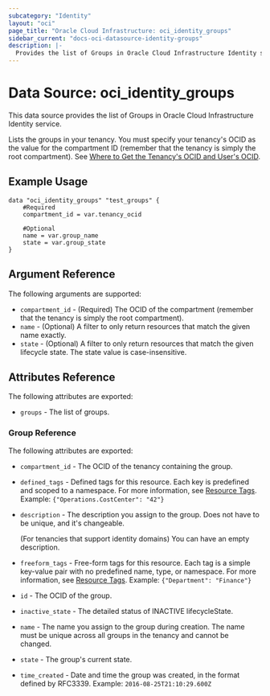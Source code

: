 ```yaml
---
subcategory: "Identity"
layout: "oci"
page_title: "Oracle Cloud Infrastructure: oci_identity_groups"
sidebar_current: "docs-oci-datasource-identity-groups"
description: |-
  Provides the list of Groups in Oracle Cloud Infrastructure Identity service
---
```


# Data Source: oci_identity_groups
This data source provides the list of Groups in Oracle Cloud Infrastructure Identity service.

Lists the groups in your tenancy. You must specify your tenancy's OCID as the value for
the compartment ID (remember that the tenancy is simply the root compartment).
See [Where to Get the Tenancy's OCID and User's OCID](https://docs.cloud.oracle.com/iaas/Content/API/Concepts/apisigningkey.htm#five).


## Example Usage

```hcl
data "oci_identity_groups" "test_groups" {
	#Required
	compartment_id = var.tenancy_ocid

	#Optional
	name = var.group_name
	state = var.group_state
}
```

## Argument Reference

The following arguments are supported:

* `compartment_id` - (Required) The OCID of the compartment (remember that the tenancy is simply the root compartment). 
* `name` - (Optional) A filter to only return resources that match the given name exactly. 
* `state` - (Optional) A filter to only return resources that match the given lifecycle state.  The state value is case-insensitive. 


## Attributes Reference

The following attributes are exported:

* `groups` - The list of groups.

### Group Reference

The following attributes are exported:

* `compartment_id` - The OCID of the tenancy containing the group.
* `defined_tags` - Defined tags for this resource. Each key is predefined and scoped to a namespace. For more information, see [Resource Tags](https://docs.cloud.oracle.com/iaas/Content/General/Concepts/resourcetags.htm). Example: `{"Operations.CostCenter": "42"}` 
* `description` - The description you assign to the group. Does not have to be unique, and it's changeable.

	(For tenancies that support identity domains) You can have an empty description. 
* `freeform_tags` - Free-form tags for this resource. Each tag is a simple key-value pair with no predefined name, type, or namespace. For more information, see [Resource Tags](https://docs.cloud.oracle.com/iaas/Content/General/Concepts/resourcetags.htm). Example: `{"Department": "Finance"}` 
* `id` - The OCID of the group.
* `inactive_state` - The detailed status of INACTIVE lifecycleState.
* `name` - The name you assign to the group during creation. The name must be unique across all groups in the tenancy and cannot be changed. 
* `state` - The group's current state.
* `time_created` - Date and time the group was created, in the format defined by RFC3339.  Example: `2016-08-25T21:10:29.600Z` 

